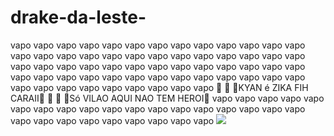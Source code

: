 # drake-da-leste-
vapo vapo vapo vapo vapo vapo vapo vapo vapo vapo vapo vapo vapo vapo vapo vapo vapo vapo vapo vapo vapo vapo vapo vapo vapo vapo vapo vapo vapo vapo vapo vapo vapo vapo vapo vapo vapo vapo vapo vapo vapo vapo vapo vapo vapo vapo vapo vapo vapo vapo vapo vapo vapo vapo vapo vapo vapo vapo vapo vapo vapo 
🤬 🥶 🤪KYAN é ZIKA FIH CARAII🤪 🥶 🤬 
🤬Só VILAO AQUI NAO TEM HEROI🤬
vapo vapo vapo vapo vapo vapo vapo vapo vapo vapo vapo vapo vapo vapo vapo vapo vapo vapo vapo vapo vapo vapo vapo vapo vapo vapo vapo
![](https://i.pinimg.com/originals/b0/51/6e/b0516e94d5783bb5ad030ff51b34bc2e.gif)
